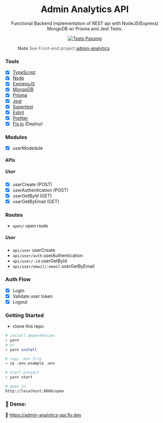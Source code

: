 <div align="center">

<h1>Admin Analytics API</h1>

Functional Backend implementation of REST api with NodeJS(Express) MongoDB w/ Prisma and Jest Tests.

<a href="https://github.com/biantris/restris/actions">
  <img alt="Tests Passing" src="https://github.com/biantris/restris/actions/workflows/test.yml/badge.svg" />
</a>

</div>

> **Note**
> See Front-end project [admin-analytics](https://github.com/biantris/admin-analytics)

### Tools

- [x] [TypeScript](https://www.typescriptlang.org/)
- [x] [Node](https://nodejs.org/en/)
- [x] [ExpressJS](https://expressjs.com/)
- [x] [MongoDB](https://www.mongodb.com/)
- [x] [Prisma](https://www.prisma.io/)
- [x] [Jest](https://jestjs.io/)
- [x] [Supertest](https://github.com/ladjs/supertest)
- [x] [Eslint](https://eslint.org/)
- [x] [Prettier](https://prettier.io/)
- [x] [Fly.io](https://fly.io/) (Deploy)

### Modules

- [x] userModedule

#### APIs

##### User

- [x] userCreate (POST)
- [x] userAuthentication (POST)
- [x] userGetById (GET)
- [x] userGetByEmail (GET)

### Routes

- `open/` open route

##### User

- `api/user` userCreate
- `api/user/auth` userAuthentication
- `api/user/:id` userGetById
- `api/user/email/:email` userGetByEmail

### Auth Flow

- [x] Login
- [x] Validate user token
- [x] Logout

### Getting Started

- clone this repo

```sh
# install dependencies
> yarn
# or
> yarn install

# copy .env file
> cp .env.example .env

# start project
> yarn start

# open in
http://localhost:8080/open
```

### 🔗 Demo:

🔗 https://admin-analytics-api.fly.dev
